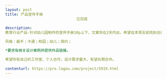 ```yaml
---                
layout: post       
title: 产品宣传手册
                                已完成
           
description: 
教育行业产品-针对幼儿园制作的宣传手册10p上下，文案将在2天内出，希望在本周五前找到合适人选，在周六日完成初稿。

风格：扁平；卡通；校园；幼儿；简约；

*要求有相关设计案例并提供作品链接。

希望你有自己的工作室，个人也可，设计需求量大，有望长期合作。
     
contenturl: https://pro.lagou.com/project/5919.html      
---                 
```

